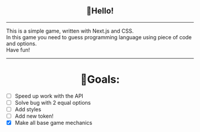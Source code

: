 **<h2 style="text-align: center">👋Hello!</h2>**
<hr/>
This is a simple game, written with Next.js and CSS.<br/>
In this game you need to guess programming language using piece of code and options.<br/>
Have fun!
<hr/>
<h1 style="text-align: center">🎯Goals:</h1>

- [ ] Speed up work with the API<br/>
- [ ] Solve bug with 2 equal options
- [ ] Add styles<br/>
- [ ] Add new token!
- [x] Make all base game mechanics
